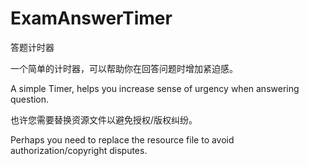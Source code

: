 # ExamAnswerTimer
答题计时器

一个简单的计时器，可以帮助你在回答问题时增加紧迫感。

A simple Timer, helps you increase sense of urgency when answering question.

也许您需要替换资源文件以避免授权/版权纠纷。

Perhaps you need to replace the resource file to avoid authorization/copyright disputes.

